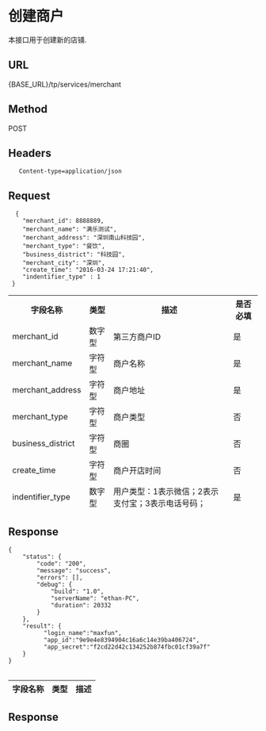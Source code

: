 # 创建商户

本接口用于创建新的店铺.

## URL
   {BASE_URL}/tp/services/merchant

## Method
   POST

## Headers
```
   Content-type=application/json
```

## Request
```
  {
 	"merchant_id": 8888889,
 	"merchant_name": "满乐测试",
 	"merchant_address": "深圳南山科技园",
 	"merchant_type": "餐饮",
 	"business_district": "科技园",
 	"merchant_city": "深圳",
 	"create_time": "2016-03-24 17:21:40",
	"indentifier_type" : 1
 }
```
<table data-tablesaw-sortable>
    <thead>
        <tr>
            <th data-tablesaw-sortable-col data-tablesaw-sortable-default-col>字段名称</th>
            <th data-tablesaw-sortable-col>类型</th>
            <th data-tablesaw-sortable-col>描述</th>
            <th data-tablesaw-sortable-col>是否必填</th>
        </tr>
	<tr>
            <td>merchant_id</th>
            <td>数字型</th>
            <td>第三方商户ID</th>
            <td>是</th>
        </tr>
	<tr>
            <td>merchant_name</th>
            <td>字符型</th>
            <td>商户名称</th>
            <td>是</th>
        </tr>
	<tr>
            <td>merchant_address</th>
            <td>字符型</th>
            <td>商户地址</th>
            <td>是</th>
        </tr>
	<tr>
            <td>merchant_type</th>
            <td>字符型</th>
            <td>商户类型</th>
            <td>否</th>
        </tr>
	<tr>
            <td>business_district</th>
            <td>字符型</th>
            <td>商圈</th>
            <td>否</th>
        </tr>
	<tr>
            <td>create_time</th>
            <td>字符型</th>
            <td>商户开店时间</th>
            <td>否</th>
        </tr>
	<tr>
            <td>indentifier_type</th>
            <td>数字型</th>
            <td>用户类型：1表示微信；2表示支付宝；3表示电话号码；</th>
            <td>是</th>
        </tr>
    </thead>
<table>



## Response
```
{
	"status": {
		"code": "200",
		"message": "success",
		"errors": [],
		"debug": {
			"build": "1.0",
			"serverName": "ethan-PC",
			"duration": 20332
		}
	},
	"result": {
		  "login_name":"maxfun",
		  "app_id":"9e9e4e8394904c16a6c14e39ba406724",
		  "app_secret":"f2cd22d42c134252b874fbc01cf39a7f"
	}
}
```
<table>
    <thead>
        <tr>
            <th data-tablesaw-sortable-col data-tablesaw-sortable-default-col>字段名称</th>
            <th data-tablesaw-sortable-col>类型</th>
            <th data-tablesaw-sortable-col>描述</th>
        </tr>
      </thead>   
</table>

## Response
 

 

